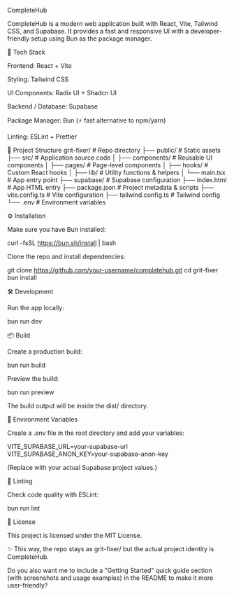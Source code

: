 CompleteHub

CompleteHub is a modern web application built with React, Vite, Tailwind CSS, and Supabase. It provides a fast and responsive UI with a developer-friendly setup using Bun as the package manager.

🚀 Tech Stack

Frontend: React + Vite

Styling: Tailwind CSS

UI Components: Radix UI + Shadcn UI

Backend / Database: Supabase

Package Manager: Bun (⚡ fast alternative to npm/yarn)

Linting: ESLint + Prettier

📂 Project Structure
grit-fixer/              # Repo directory
├── public/              # Static assets
├── src/                 # Application source code
│   ├── components/      # Reusable UI components
│   ├── pages/           # Page-level components
│   ├── hooks/           # Custom React hooks
│   ├── lib/             # Utility functions & helpers
│   └── main.tsx         # App entry point
├── supabase/            # Supabase configuration
├── index.html           # App HTML entry
├── package.json         # Project metadata & scripts
├── vite.config.ts       # Vite configuration
├── tailwind.config.ts   # Tailwind config
└── .env                 # Environment variables

⚙️ Installation

Make sure you have Bun installed:

curl -fsSL https://bun.sh/install | bash


Clone the repo and install dependencies:

git clone https://github.com/your-username/complatehub.git
cd grit-fixer
bun install

🛠️ Development

Run the app locally:

bun run dev

📦 Build

Create a production build:

bun run build


Preview the build:

bun run preview


The build output will be inside the dist/ directory.

🔑 Environment Variables

Create a .env file in the root directory and add your variables:

VITE_SUPABASE_URL=your-supabase-url
VITE_SUPABASE_ANON_KEY=your-supabase-anon-key


(Replace with your actual Supabase project values.)

🧹 Linting

Check code quality with ESLint:

bun run lint

📜 License

This project is licensed under the MIT License.

✨ This way, the repo stays as grit-fixer/ but the actual project identity is CompleteHub.

Do you also want me to include a "Getting Started" quick guide section (with screenshots and usage examples) in the README to make it more user-friendly?
